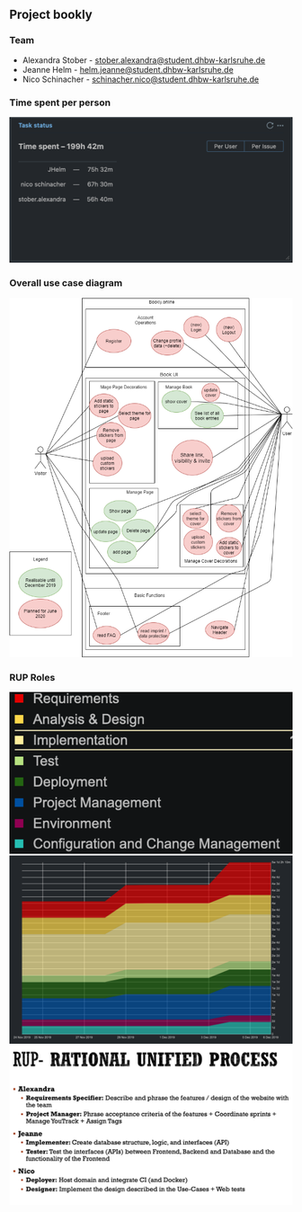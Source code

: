 ## Project bookly

### Team
- Alexandra Stober - stober.alexandra@student.dhbw-karlsruhe.de
- Jeanne Helm - helm.jeanne@student.dhbw-karlsruhe.de
- Nico Schinacher - schinacher.nico@student.dhbw-karlsruhe.de

### Time spent per person
![Time Spent](../design/timespent.png "Time Spent")


### Overall use case diagram
![UseCase](../design/usecase.png "Overall Use Case")

### RUP Roles
![legend](../design/RUP_Workflow_legend.png "RUP Workflow legend")
![rup_workflow](../design/RUP_Workflow.png "RUP Workflow")
![rup_roles](../design/RUP_Roles.png "RUP Roles")



